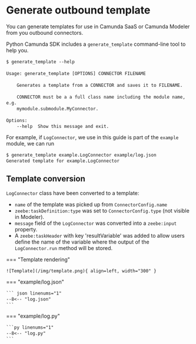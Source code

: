 # Generate outbound template

You can generate templates for use in Camunda SaaS or Camunda Modeler from you outbound connectors.

Python Camunda SDK includes a `generate_template` command-line tool to help you.

``` console
$ generate_template --help

Usage: generate_template [OPTIONS] CONNECTOR FILENAME

	Generates a template from a CONNECTOR and saves it to FILENAME.

	CONNECTOR must be a a full class name including the module name, e.g.
	mymodule.submodule.MyConnector.

Options:
	--help  Show this message and exit.
```

For example, if `LogConnector`, we use in this guide is part of the `example` module, we can run

``` console
$ generate_template example.LogConnector example/log.json
Generated template for example.LogConnector
```

## Template conversion

`LogConnector` class have been converted to a template:

* `name` of the template was picked up from `ConnectorConfig.name`
* `zeebe:taskDefinition:type` was set to `ConnectorConfig.type` (not visible in Modeler).
* `message` field of the `LogConnector` was converted into a `zeebe:input` property.
* A `zeebe:taskHeader` with key 'resultVariable' was added to allow users define the name of the variable where the output of the `LogConnector.run` method will be stored.

=== "Template rendering"

	![Template](/img/template.png){ align=left, width="300" }

=== "example/log.json"

	``` json linenums="1"
	--8<-- "log.json"
	```

=== "example/log.py"

	```py linenums="1"
	--8<-- "log.py"
	```
